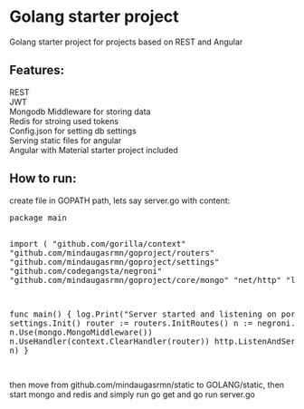 <h1>Golang starter project</h1>
Golang starter project for projects based on REST and Angular
<br />
<h2>Features:</h2>
REST<br />
JWT<br />
Mongodb Middleware for storing data<br />
Redis for stroing used tokens<br />
Config.json for setting db settings<br />
Serving static files for angular<br />
Angular with Material starter project included<br />

<h2>How to run:</h2>
create file in GOPATH path, lets say server.go with content:
<pre>
package main

import (
    "github.com/gorilla/context"
	"github.com/mindaugasrmn/goproject/routers"
	"github.com/mindaugasrmn/goproject/settings"
	"github.com/codegangsta/negroni"
	"github.com/mindaugasrmn/goproject/core/mongo"
	"net/http"
	"log"
)

func main() {
	log.Print("Server started and listening on port 5000")
	settings.Init()
	router := routers.InitRoutes()
	n := negroni.Classic()
	n.Use(mongo.MongoMiddleware())
	n.UseHandler(context.ClearHandler(router))
	http.ListenAndServe(":5000", n)
}

</pre>

then move from github.com/mindaugasrmn/static to GOLANG/static,
then start mongo and redis and simply run go get and go run server.go


